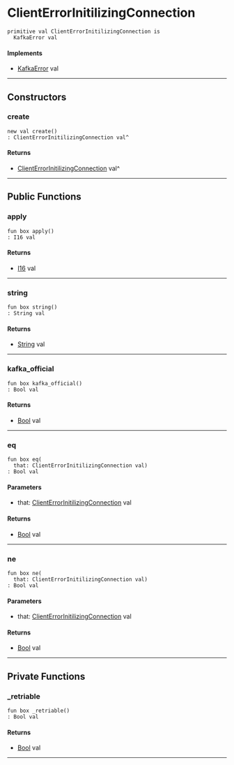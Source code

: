 # ClientErrorInitilizingConnection

```pony
primitive val ClientErrorInitilizingConnection is
  KafkaError val
```

#### Implements

* [KafkaError](pony-kafka-KafkaError) val

---

## Constructors

### create

```pony
new val create()
: ClientErrorInitilizingConnection val^
```

#### Returns

* [ClientErrorInitilizingConnection](pony-kafka-ClientErrorInitilizingConnection) val^

---

## Public Functions

### apply

```pony
fun box apply()
: I16 val
```

#### Returns

* [I16](builtin-I16) val

---

### string

```pony
fun box string()
: String val
```

#### Returns

* [String](builtin-String) val

---

### kafka_official

```pony
fun box kafka_official()
: Bool val
```

#### Returns

* [Bool](builtin-Bool) val

---

### eq

```pony
fun box eq(
  that: ClientErrorInitilizingConnection val)
: Bool val
```
#### Parameters

*   that: [ClientErrorInitilizingConnection](pony-kafka-ClientErrorInitilizingConnection) val

#### Returns

* [Bool](builtin-Bool) val

---

### ne

```pony
fun box ne(
  that: ClientErrorInitilizingConnection val)
: Bool val
```
#### Parameters

*   that: [ClientErrorInitilizingConnection](pony-kafka-ClientErrorInitilizingConnection) val

#### Returns

* [Bool](builtin-Bool) val

---

## Private Functions

### _retriable

```pony
fun box _retriable()
: Bool val
```

#### Returns

* [Bool](builtin-Bool) val

---

